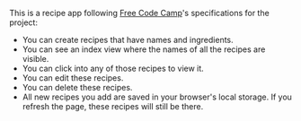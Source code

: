 This is a recipe app following [Free Code Camp](https://www.freecodecamp.org/challenges/build-a-recipe-box)'s specifications for the project:
* You can create recipes that have names and ingredients.
* You can see an index view where the names of all the recipes are visible.
* You can click into any of those recipes to view it.
* You can edit these recipes.
* You can delete these recipes.
* All new recipes you add are saved in your browser's local storage. If you refresh the page, these recipes will still be there.
